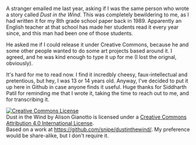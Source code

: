 A stranger emailed me last year, asking if I was the same person who wrote a story called *Dust in the Wind*. This was completely bewildering to me, as I had written it for my 8th grade school paper back in 1989. Apparently an English teacher at that school has made her students read it every year since, and this man had been one of those students. 

He asked me if I could release it under Creative Commons, because he and some other people wanted to do some art projects based around it. I agreed, and he was kind enough to type it up for me (I lost the orignal, obviously). 

It's hard for me to read now. I find it incredbly cheesy, faux-intellectual and pretentious, but hey, I was 13 or 14 years old. Anyway, I've decided to put it up here in Github in case anyone finds it useful. Huge thanks for Siddharth Patil for reminding me that I wrote it, taking the time to reach out to me, and for transcribing it. 

<a rel="license" href="http://creativecommons.org/licenses/by/4.0/"><img alt="Creative Commons License" style="border-width:0" src="https://i.creativecommons.org/l/by/4.0/88x31.png" /></a><br /><span xmlns:dct="http://purl.org/dc/terms/" property="dct:title">Dust in the Wind</span> by <span xmlns:cc="http://creativecommons.org/ns#" property="cc:attributionName">Alison Gianotto</span> is licensed under a <a rel="license" href="http://creativecommons.org/licenses/by/4.0/">Creative Commons Attribution 4.0 International License</a>.<br />Based on a work at <a xmlns:dct="http://purl.org/dc/terms/" href="https://github.com/snipe/dustinthewind/" rel="dct:source">https://github.com/snipe/dustinthewind/</a>. My preference would be share-alike, but I don't require it. 

